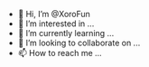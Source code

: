 - 👋 Hi, I’m @XoroFun
- 👀 I’m interested in ...
- 🌱 I’m currently learning ...
- 💞️ I’m looking to collaborate on ...
- 📫 How to reach me ...

<!---
XoroFun/XoroFun is a ✨ special ✨ repository because its `README.md` (this file) appears on your GitHub profile.
You can click the Preview link to take a look at your changes.
--->
